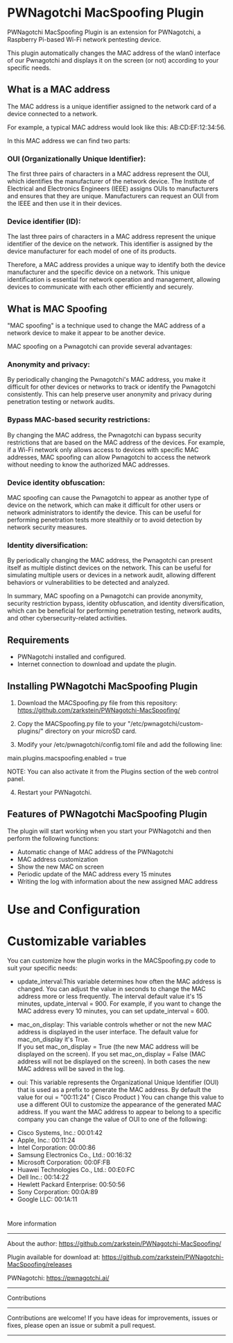 # PWNagotchi MacSpoofing Plugin

PWNagotchi MacSpoofing Plugin is an extension for PWNagotchi, a Raspberry Pi-based Wi-Fi network pentesting device.

This plugin automatically changes the MAC address of the wlan0 interface of our Pwnagotchi and displays it on the screen (or not) according to your specific needs.


## What is a MAC address

The MAC address is a unique identifier assigned to the network card of a device connected to a network.

For example, a typical MAC address would look like this: AB:CD:EF:12:34:56.

In this MAC address we can find two parts:

### OUI (Organizationally Unique Identifier):
The first three pairs of characters in a MAC address represent the OUI, which identifies the manufacturer of the network device.
The Institute of Electrical and Electronics Engineers (IEEE) assigns OUIs to manufacturers and ensures that they are unique.
Manufacturers can request an OUI from the IEEE and then use it in their devices.

### Device identifier (ID):
The last three pairs of characters in a MAC address represent the unique identifier of the device on the network.
This identifier is assigned by the device manufacturer for each model of one of its products.

Therefore, a MAC address provides a unique way to identify both the device manufacturer and the specific device on a network.
This unique identification is essential for network operation and management, allowing devices to communicate with each other efficiently and securely.


## What is MAC Spoofing

"MAC spoofing" is a technique used to change the MAC address of a network device to make it appear to be another device.

MAC spoofing on a Pwnagotchi can provide several advantages:

### Anonymity and privacy:
By periodically changing the Pwnagotchi's MAC address, you make it difficult for other devices or networks to track or identify the Pwnagotchi consistently.
This can help preserve user anonymity and privacy during penetration testing or network audits.

### Bypass MAC-based security restrictions:
By changing the MAC address, the Pwnagotchi can bypass security restrictions that are based on the MAC address of the devices.
For example, if a Wi-Fi network only allows access to devices with specific MAC addresses, MAC spoofing can allow Pwnagotchi to access the network without needing to know the authorized MAC addresses.

### Device identity obfuscation:
MAC spoofing can cause the Pwnagotchi to appear as another type of device on the network, which can make it difficult for other users or network administrators to identify the device.
This can be useful for performing penetration tests more stealthily or to avoid detection by network security measures.

### Identity diversification:
By periodically changing the MAC address, the Pwnagotchi can present itself as multiple distinct devices on the network.
This can be useful for simulating multiple users or devices in a network audit, allowing different behaviors or vulnerabilities to be detected and analyzed.

In summary, MAC spoofing on a Pwnagotchi can provide anonymity, security restriction bypass, identity obfuscation, and identity diversification, which can be beneficial for performing penetration testing, network audits, and other cybersecurity-related activities.

## Requirements

- PWNagotchi installed and configured.
- Internet connection to download and update the plugin.


## Installing PWNagotchi MacSpoofing Plugin

1. Download the MACSpoofing.py file from this repository:
https://github.com/zarkstein/PWNagotchi-MacSpoofing/

2. Copy the MACSpoofing.py file to your "/etc/pwnagotchi/custom-plugins/" directory on your microSD card.

3. Modify your /etc/pwnagotchi/config.toml file and add the following line:

main.plugins.macspoofing.enabled = true

NOTE: You can also activate it from the Plugins section of the web control panel.

4. Restart your PWNagotchi.


## Features of PWNagotchi MacSpoofing Plugin

The plugin will start working when you start your PWNagotchi and then perform the following functions:

- Automatic change of MAC address of the PWNagotchi
- MAC address customization
- Show the new MAC on screen
- Periodic update of the MAC address every 15 minutes
- Writing the log with information about the new assigned MAC address


# Use and Configuration
# Customizable variables

You can customize how the plugin works in the MACSpoofing.py code to suit your specific needs:

- update_interval:This variable determines how often the MAC address is changed.
  You can adjust the value in seconds to change the MAC address more or less frequently.
  The interval default value it's 15 minutes, update_interval = 900.
  For example, if you want to change the MAC address every 10 minutes, you can set update_interval = 600.
  
  
- mac_on_display: This variable controls whether or not the new MAC address is displayed in the user interface.
  The default value for mac_on_display it's True.  
  If you set mac_on_display = True (the new MAC address will be displayed on the screen).
  If you set mac_on_display = False (MAC address will not be displayed on the screen).
  In both cases the new MAC address will be saved in the log.
  
- oui: This variable represents the Organizational Unique Identifier (OUI) that is used as a prefix to generate the MAC address.
  By default the value for oui = "00:11:24" ( Cisco Product )
  You can change this value to use a different OUI to customize the appearance of the generated MAC address.
  If you want the MAC address to appear to belong to a specific company you can change the value of OUI to one of the following:

+ Cisco Systems, Inc.: 00:01:42
+ Apple, Inc.: 00:11:24
+ Intel Corporation: 00:00:86
+ Samsung Electronics Co., Ltd.: 00:16:32
+ Microsoft Corporation: 00:0F:FB
+ Huawei Technologies Co., Ltd.: 00:E0:FC
+ Dell Inc.: 00:14:22
+ Hewlett Packard Enterprise: 00:50:56
+ Sony Corporation: 00:0A:89
+ Google LLC: 00:1A:11

#
More information
*****

About the author:
https://github.com/zarkstein/PWNagotchi-MacSpoofing/

Plugin available for download at:
https://github.com/zarkstein/PWNagotchi-MacSpoofing/releases

PWNagotchi:
https://pwnagotchi.ai/


*****
Contributions
*****

Contributions are welcome! If you have ideas for improvements, issues or fixes, please open an issue or submit a pull request.

*****
